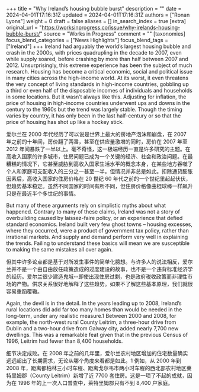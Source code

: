 +++
title = "Why Ireland’s housing bubble burst"
description = ""
date = 2024-04-01T17:16:31Z
updated = 2024-04-01T17:16:31Z
authors = ["Ronan Lyons"]
weight = 0
draft = false
aliases = []
in_search_index = true
[extra]
original_url = "https://worksinprogress.co/issue/why-irelands-housing-bubble-burst/"
source = "Works in Progress"
comment = ""
[taxonomies]
focus_blend_categories = ["News Highlights"]
focus_blend_tags = ["Ireland"]
+++
Ireland had arguably the world’s largest housing bubble and crash in the 2000s, with prices quadrupling in the decade to 2007, even while supply soared, before crashing by more than half between 2007 and 2012. Unsurprisingly, this extreme experience has been the subject of much research. Housing has become a critical economic, social and political issue in many cities across the high-income world. At its worst, it even threatens the very concept of living standards in high-income countries, gobbling up a third or even half of the disposable incomes of individuals and households in some locations. But it wasn’t always like this. Adjusting for inflation, the price of housing in high-income countries underwent ups and downs in the century to the 1960s but the trend was largely stable. Though the timing varies by country, it has only been in the last half-century or so that the price of housing has shot up like a hockey stick.

爱尔兰在 2000 年代经历了可以说是世界上最大的房地产泡沫和崩盘，在 2007 年之前的十年间，房价翻了两番，甚至在供应量激增的同时，房价在 2007 年至 2012 年间暴跌了一半以上。毫不奇怪，这一极端经历一直是许多研究的主题。在高收入国家的许多城市，住房问题已成为一个关键的经济、社会和政治问题。在最糟糕的情况下，它甚至威胁到高收入国家生活水平的概念本身，在某些地方吞噬了个人和家庭可支配收入的三分之一甚至一半。但情况并非总是如此。扣除通货膨胀因素后，高收入国家的住房价格在 20 世纪 60 年代之前的一个世纪里起起伏伏，但趋势基本稳定。虽然不同国家的时间有所不同，但住房价格像曲棍球棒一样飙升只是在最近半个多世纪的事情。

But many of these arguments rely on simplistic myths about what happened. Contrary to many of these claims, Ireland was not a story of overbuilding caused by laissez-faire policy, or an experience that defied standard economics. Ireland built very few ghost towns – housing excesses, where they occurred, were a product of government tax policy, rather than irrational markets. And supply and demand perform very well in explaining the trends. Failing to understand these basics will mean we are susceptible to making the same mistakes all over again.

但其中许多论点都是基于对所发生事件的简单化臆想。与许多人的说法相反，爱尔兰并不是一个由自由放任政策造成的过度建设的故事，也不是一个违背标准经济学的经历。爱尔兰很少建造鬼城--即使出现住房过剩，也是政府税收政策而非理性市场的产物。供求关系很好地解释了这些趋势。如果不了解这些基本原理，我们就很容易重蹈覆辙。

Again, the devil is in the detail. In the years leading up to 2008, Ireland’s rural locations did add far too many homes than would be needed in the long-term, under any realistic measure.1 Between 2000 and 2008, for example, the north-west rural County Leitrim, a three-hour drive from Dublin and a two-hour drive from Galway city, added nearly 7,700 new dwellings. This was a remarkable feat given that in the previous Census of 1996, Leitrim had fewer than 8,400 households.

细节决定成败。在 2008 年之前的几年里，爱尔兰农村地区增加的住宅数量确实远远超出了长期需求，无论从哪个角度来看都是如此。1 例如，从 2000 年到 2008 年，距离都柏林三小时车程、距离戈尔韦市两小时车程的西北部农村地区莱特里姆郡（County Leitrim）新增了近 7700 套住房。这是一项了不起的成就，因为在 1996 年的上一次人口普查中，莱特里姆郡只有不到 8,400 户家庭。